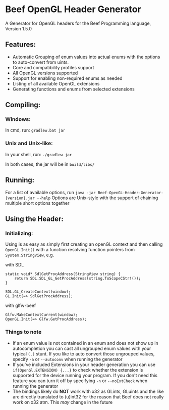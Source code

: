 # Beef OpenGL Header Generator
A Generator for OpenGL headers for the Beef Programming language, Version 1.5.0
## Features:
- Automatic Grouping of enum values into actual enums with the options to auto-convert from uints.
- Core and compatibility profiles support
- All OpenGL versions supported
- Support for enabling non-required enums as needed
- Listing of all available OpenGL extensions
- Generating functions and enums from selected extensions
## Compiling:
### Windows:
In cmd, run:
`gradlew.bat jar`
### Unix and Unix-like:
In your shell, run:
`./gradlew jar`

In both cases, the jar will be in `build/libs/`
## Running:
For a list of available options, run
`java -jar Beef-OpenGL-Header-Generator-{version}.jar --help`
Options are Unix-style with the support of chaining multiple short options together

## Using the Header:
### Initializing:
Using is as easy as simply first creating an openGL context and then calling `OpenGL.Init()` with a function resolving
function pointers from `System.StringView`, e.g.

with SDL
```
static void* SdlGetProcAddress(StringView string) {
    return SDL.SDL_GL_GetProcAddress(string.ToScopeCStr!());
}

SDL.GL_CreateContext(window);
GL.Init(=> SdlGetProcAddress);
```

with glfw-beef
```
Glfw.MakeContextCurrent(window);
OpenGL.Init(=> Glfw.GetProcAddress);
```
### Things to note
- If an enum value is not contained in an enum and does not show up in autocompletion 
  you can cast all ungrouped enum values with your typical `(.)` stunt. If you like to
  auto convert those ungrouped values, specify `-a` or `--autoconv` when running the generator
- If you've included Extensions in your header generation you can use `if(OpenGl.EXTENSION) {...}`
  to check whether the extension is supported for the device running your program. If you don't need
  this feature you can turn it off by specifying `-n` or `--noExtCheck` when running the generator
- The bindings likely do **NOT** work with x32 as GLints, GLuints and the like are directly translated to
  (u)int32 for the reason that Beef does not really work on x32 atm. This *may* change in the future
